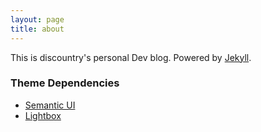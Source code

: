 ```yaml
---
layout: page
title: about
---
```


This is discountry's personal Dev blog. Powered by [Jekyll](https://jekyllrb.com/).

### Theme Dependencies

* [Semantic UI](http://www.semantic-ui.com/)
* [Lightbox](http://lokeshdhakar.com/projects/lightbox2/)
